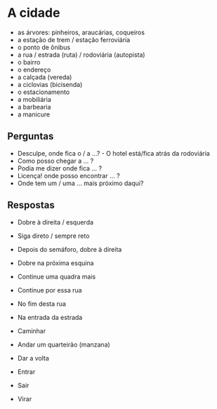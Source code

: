 # A cidade

* as árvores: pinheiros, araucárias, coqueiros
* a estação de trem / estação ferroviária
* o ponto de ônibus
* a rua / estrada (ruta) / rodoviária (autopista)
* o bairro
* o endereço
* a calçada (vereda)
* a ciclovias (bicisenda)
* o estacionamento
* a mobiliária
* a barbearia
* a manicure

## Perguntas

* Desculpe, onde fica o / a ...? - O hotel está/fica atrás da rodoviária
* Como posso chegar a ... ?
* Podia me dizer onde fica ... ?
* Licença! onde posso encontrar ... ?
* Onde tem um / uma ... mais próximo daqui?

## Respostas

* Dobre à direita / esquerda
* Siga direto / sempre reto
* Depois do semáforo, dobre à direita
* Dobre na próxima esquina
* Continue uma quadra mais
* Continue por essa rua
* No fim desta rua
* Na entrada da estrada

* Caminhar
* Andar um quarteirão (manzana)
* Dar a volta
* Entrar
* Sair
* Virar
